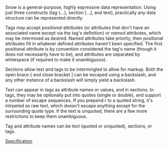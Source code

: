 Snow is a general-purpose, highly expressive data representation. Using just three constructs (tag {...}, section [...], and text), practically any data structure can be represented directly.

Tags may accept _positional_ attributes (or attributes that don't have an associated name except via the tag's definition) or _named_ attributes, which may be intermixed as desired. Named attributes take priority, then positional attributes fill in whatever defined attributes haven't been specified. The first positional attribute is by convention considered the tag's name (though it does not necessarily have to be), and attributes are separated by whitespace (if required to make it unambiguous).

Sections allow text and tags to be intermingled to allow for markup. Both the open brace { and close bracket ] can be escaped using a backslash, and any other instance of a backslash will simply yield a backslash.

Text can appear in tags as attribute names or values, and in sections. In tags, they may be optionally put into quotes (single or double), and support a number of escape sequences. If you prepend r to a quoted string, it's intrpeted as raw text, which doesn't escape anything except for the surrounding quote type. If the text is unquoted, there are a few more restrictions to keep them unambiguous.

Tag and attribute names can be text (quoted or unquoted), sections, or tags.

[Specification](https://docs.google.com/document/d/1w7YcvZA8QE_bOgvff7Lgq4eUINM5rttW0hmHlb8hxcU/edit)